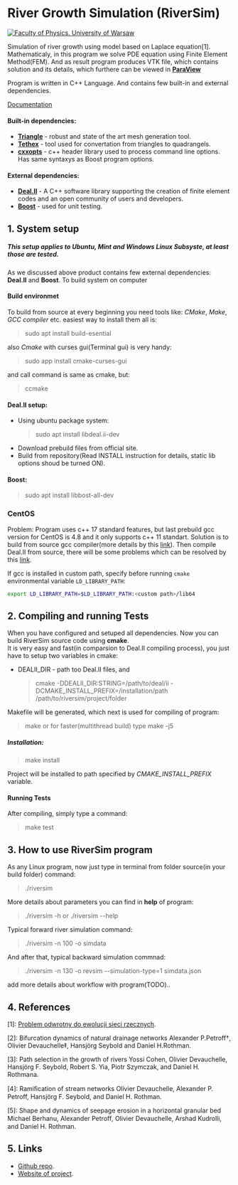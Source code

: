 # River Growth Simulation (RiverSim)

[![Faculty of Physics. University of Warsaw](https://www.fuw.edu.pl/tl_files/downloads/logo_18/FUW_znak-poziomy-EN.png)](https://www.fuw.edu.pl/)  

Simulation of river growth using model based on Laplace equation[1].
Mathematicaly, in this program we solve PDE equation using Finite Element Method(FEM). And as result program produces VTK file, which contains solution and its details, which furthere can be viewed in [__ParaView__](https://www.paraview.org/)  

Program is written in C++ Language.  And contains few built-in  and external dependencies.  

[Documentation](https://okmechak.github.io/RiverSim/)

#### Built-in dependencies:
  * [__Triangle__](http://www.cs.cmu.edu/afs/cs/Web/People/quake/triangle.html) - robust and state of the art mesh generation tool.  
  * [__Tethex__](https://github.com/martemyev/tethex/wiki) - tool used for convertation from triangles to quadrangels.
  * [__cxxopts__](https://github.com/jarro2783/cxxopts) - c++ header library used to process command line options. Has same syntaxys as Boost program options.

#### External dependencies:
* [__Deal.II__](https://www.dealii.org/) - A C++ software library supporting the creation of finite element codes and an open community of users and developers.
* [__Boost__](https://www.boost.org/doc/libs/1_66_0/libs/test/doc/html/index.html) - used for unit testing.


## 1. System setup
##### This setup applies to Ubuntu, Mint and Windows Linux Subsyste, at least those are tested.
As we discussed above product contains few external  dependencies: __Deal.II__ and __Boost__.
To build system on computer

#### Build environmet
To build from source at every beginning you need tools like: _CMake_, _Make_, _GCC compiler_ etc.
easiest way to install them all is:
> sudo apt install build-esential

also _Cmake_ with curses gui(Terminal gui) is very handy:
> sudo app install cmake-curses-gui

and call command is same as cmake, but:
> ccmake <path-to-source> 

#### Deal.II setup:

* Using ubuntu package system:
    > sudo apt install libdeal.ii-dev  
* Download prebuild files from official site.
* Build from repository(Read INSTALL instruction for details, static lib options shoud be turned ON).

#### Boost:
> sudo apt install libbost-all-dev

### CentOS
Problem: Program uses c++ 17 standard features, but last prebuild gcc version for CentOS is 4.8 and it only supports c++ 11 standart. 
Solution is to build from source gcc compiler(more details by this [link](https://linuxhostsupport.com/blog/how-to-install-gcc-on-centos-7/)). Then compile Deal.II from source, there will be some problems which can be resolved by this [link](https://stackoverflow.com/questions/5216399/usr-lib-libstdc-so-6-version-glibcxx-3-4-15-not-found).

If gcc is installed in custom path, specify before running `cmake` environmental variable `LD_LIBRARY_PATH`: 
```bash
export LD_LIBRARY_PATH=$LD_LIBRARY_PATH:<custom path>/lib64
```

## 2. Compiling and running Tests
When you have configured and setuped all dependencies. Now you can build RiverSim source code using __cmake__.  
It is very easy and fast(in comparsion to Deal.II compiling process), you just have to setup two variables in cmake: 
* DEALII_DIR - path too Deal.II files, and

  > cmake -DDEALII_DIR:STRING=/path/to/deal/ii -DCMAKE_INSTALL_PREFIX=/installation/path  /path/to/riversim/project/folder

Makefile will be generated, which next is used for compiling of program:

  > make
  or for faster(multithread build) type
  > make -j5
  
##### Installation:
  > make install   
  
Project will be installed to path specified by _CMAKE_INSTALL_PREFIX_ variable.

#### Running Tests
After compiling, simply type a command:
  > make test


## 3. How to use RiverSim program

As any Linux program, now just type in terminal from folder source(in your build folder) command:
  > ./riversim

More details about parameters you can find in __help__ of program:
  > ./riversim -h
or
  > ./riversim --help
  
Typical forward river simulation command:
> ./riversim -n 100 -o simdata

And after that, typical backward simulation commnad:
> ./riversim -n 130 -o revsim --simulation-type=1 simdata.json
  
add more details about workflow with program(TODO)..


## 4. References
[1]: [Problem odwrotny do ewolucji sieci rzecznych]().

[2]: Bifurcation dynamics of natural drainage networks Alexander P.Petroff†, Olivier Devauchelle‡, Hansjörg Seybold and Daniel H.Rothman.

[3]: Path selection in the growth of rivers Yossi Cohen, Olivier Devauchelle, Hansjörg F. Seybold, Robert S. Yia, Piotr Szymczak, and Daniel H. Rothmana.

[4]: Ramiﬁcation of stream networks Olivier Devauchelle, Alexander P. Petroff, Hansjörg F. Seybold, and Daniel H. Rothman.

[5]: Shape and dynamics of seepage erosion in a horizontal granular bed Michael Berhanu, Alexander Petroﬀ, Olivier Devauchelle, Arshad Kudrolli, and Daniel H. Rothman.

## 5. Links

* [Github repo](https://github.com/okmechak/RiverSim).
* [Website of project](https://okmechak.github.io/RiverSim/).
